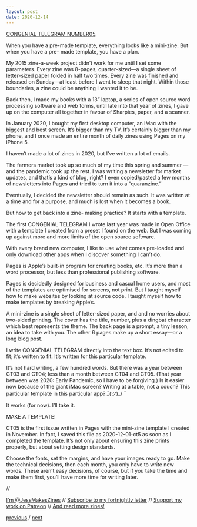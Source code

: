 ```yaml
---
layout: post
date: 2020-12-14
---
```


[CONGENIAL TELEGRAM NUMBER05](https://jessdriscoll.itch.io/congenial-telegram).

When you have a pre-made template, everything looks like a mini-zine. But when you have a pre- made template, you have a plan.

My 2015 zine-a-week project didn’t work for me until I set some parameters. Every zine was 8-pages, quarter-sized—a single sheet of letter-sized paper folded in half two times. Every zine was finished and released on Sunday—at least before I went to sleep that night. Within those boundaries, a zine could be anything I wanted it to be.

Back then, I made my books with a 13” laptop, a series of open source word processing software and web forms, until late into that year of zines, I gave up on the computer all together in favour of Sharpies, paper, and a scanner.

In January 2020, I bought my first desktop computer, an iMac with the biggest and best screen. It’s bigger than my TV. It’s certainly bigger than my phone, and I once made an entire month of daily zines using Pages on my iPhone 5.

I haven’t made a lot of zines in 2020, but I’ve written a lot of emails.

The farmers market took up so much of my time this spring and summer —and the pandemic took up the rest. I was writing a newsletter for market updates, and that’s a kind of blog, right? I even copied/pasted a few months of newsletters into Pages and tried to turn it into a “quaranzine.”

Eventually, I decided the newsletter should remain as such. It was written at a time and for a purpose, and much is lost when it becomes a book.

But how to get back into a zine- making practice? It starts with a template.

The first CONGENIAL TELEGRAM I wrote last year was made in Open Office with a template I created from a preset I found on the web. But I was coming up against more and more limits of the open source software.

With every brand new computer, I like to use what comes pre-loaded and only download other apps when I discover something I can’t do.

Pages is Apple’s built-in program for creating books, etc. It’s more than a word processor, but less than professional publishing software.

Pages is decidedly designed for business and casual home users, and most of the templates are optimised for screens, not print. But I taught myself how to make websites by looking at source code. I taught myself how to make templates by breaking Apple’s.

A mini-zine is a single sheet of letter-sized paper, and and no worries about two-sided printing. The cover has the title, number, plus a dingbat character which best represents the theme. The back page is a prompt, a tiny lesson, an idea to take with you. The other 6 pages make up a short essay—or a long blog post.

I write CONGENIAL TELEGRAM directly into the text box. It’s not edited to fit; it’s written to fit. It’s written for this particular template.

It’s not hard writing, a few hundred words. But there was a year between CT03 and CT04; less than a month between CT04 and CT05. (That year between was 2020: Early Pandemic, so I have to be forgiving.)
Is it easier now because of the giant iMac screen? Writing at a table, not a couch? This particular template in this particular app?  ̄\_(ツ)_/ ̄

It works (for now). I’ll take it.

MAKE A TEMPLATE!

CT05 is the first issue written in Pages with the mini-zine template I created in November. In fact, I saved this file as 2020-12-01-ct5 as soon as I completed the template. It’s not only about ensuring this zine prints properly, but about setting design standards.

Choose the fonts, set the margins, and have your images ready to go. Make the technical decisions, then each month, you only have to write new words. These aren’t easy decisions, of course, but if you take the time and make them first, you’ll have more time for writing later.

//

[I'm @JessMakesZines](https://twitter.com/JessMakesZines) // [Subscribe to my fortnightly letter](http://tinyletter.com/jessdriscoll) // [Support my work on Patreon](https://www.patreon.com/jessdriscoll) // [And read more zines!](https://jessdriscoll.itch.io/)

<a href="{{page.previous.url}}">previous</a> / <a href="{{page.next.url}}">next</a>

